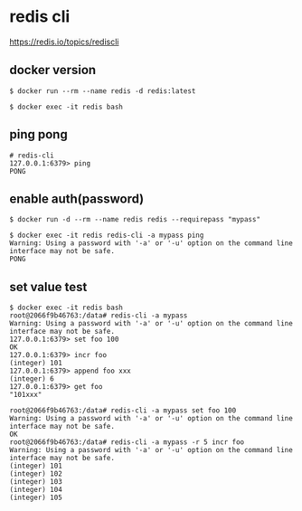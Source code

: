 redis cli
==
https://redis.io/topics/rediscli


docker version
--

```console
$ docker run --rm --name redis -d redis:latest
```
```console
$ docker exec -it redis bash
```


ping pong
--

```console
# redis-cli
127.0.0.1:6379> ping
PONG
```


enable auth(password)
--

```console
$ docker run -d --rm --name redis redis --requirepass "mypass"
```
```console
$ docker exec -it redis redis-cli -a mypass ping
Warning: Using a password with '-a' or '-u' option on the command line interface may not be safe.
PONG
```

set value test
--


```console
$ docker exec -it redis bash
root@2066f9b46763:/data# redis-cli -a mypass
Warning: Using a password with '-a' or '-u' option on the command line interface may not be safe.
127.0.0.1:6379> set foo 100
OK
127.0.0.1:6379> incr foo
(integer) 101
127.0.0.1:6379> append foo xxx
(integer) 6
127.0.0.1:6379> get foo
"101xxx"
```

```console
root@2066f9b46763:/data# redis-cli -a mypass set foo 100
Warning: Using a password with '-a' or '-u' option on the command line interface may not be safe.
OK
root@2066f9b46763:/data# redis-cli -a mypass -r 5 incr foo
Warning: Using a password with '-a' or '-u' option on the command line interface may not be safe.
(integer) 101
(integer) 102
(integer) 103
(integer) 104
(integer) 105
```
